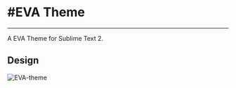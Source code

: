 #EVA Theme
===========
-----------
A EVA Theme for Sublime Text 2.

## Design

![EVA-theme](https://github.com/karminski/EVA-theme/blob/master/EVA-theme/preview.png)


